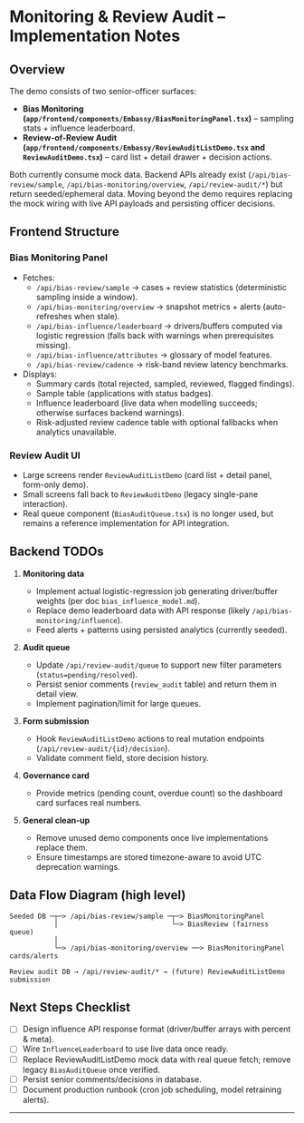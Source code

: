 # Monitoring & Review Audit – Implementation Notes

## Overview
The demo consists of two senior-officer surfaces:
- **Bias Monitoring (`app/frontend/components/Embassy/BiasMonitoringPanel.tsx`)** – sampling stats + influence leaderboard.
- **Review-of-Review Audit (`app/frontend/components/Embassy/ReviewAuditListDemo.tsx` and `ReviewAuditDemo.tsx`)** – card list + detail drawer + decision actions.

Both currently consume mock data. Backend APIs already exist (`/api/bias-review/sample`, `/api/bias-monitoring/overview`, `/api/review-audit/*`) but return seeded/ephemeral data. Moving beyond the demo requires replacing the mock wiring with live API payloads and persisting officer decisions.

## Frontend Structure
### Bias Monitoring Panel
- Fetches:
  - `/api/bias-review/sample` → cases + review statistics (deterministic sampling inside a window).
  - `/api/bias-monitoring/overview` → snapshot metrics + alerts (auto-refreshes when stale).
  - `/api/bias-influence/leaderboard` → drivers/buffers computed via logistic regression (falls back with warnings when prerequisites missing).
  - `/api/bias-influence/attributes` → glossary of model features.
  - `/api/bias-review/cadence` → risk-band review latency benchmarks.
- Displays:
  - Summary cards (total rejected, sampled, reviewed, flagged findings).
  - Sample table (applications with status badges).
  - Influence leaderboard (live data when modelling succeeds; otherwise surfaces backend warnings).
  - Risk-adjusted review cadence table with optional fallbacks when analytics unavailable.

### Review Audit UI
- Large screens render `ReviewAuditListDemo` (card list + detail panel, form-only demo).
- Small screens fall back to `ReviewAuditDemo` (legacy single-pane interaction).
- Real queue component (`BiasAuditQueue.tsx`) is no longer used, but remains a reference implementation for API integration.

## Backend TODOs
1. **Monitoring data**
   - Implement actual logistic-regression job generating driver/buffer weights (per doc `bias_influence_model.md`).
   - Replace demo leaderboard data with API response (likely `/api/bias-monitoring/influence`).
   - Feed alerts + patterns using persisted analytics (currently seeded).

2. **Audit queue**
   - Update `/api/review-audit/queue` to support new filter parameters (`status=pending/resolved`).
   - Persist senior comments (`review_audit` table) and return them in detail view.
   - Implement pagination/limit for large queues.

3. **Form submission**
   - Hook `ReviewAuditListDemo` actions to real mutation endpoints (`/api/review-audit/{id}/decision`).
   - Validate comment field, store decision history.

4. **Governance card**
   - Provide metrics (pending count, overdue count) so the dashboard card surfaces real numbers.

5. **General clean-up**
   - Remove unused demo components once live implementations replace them.
   - Ensure timestamps are stored timezone-aware to avoid UTC deprecation warnings.

## Data Flow Diagram (high level)
```
Seeded DB ─┬─> /api/bias-review/sample ─┬─> BiasMonitoringPanel
           │                            └─> BiasReview (fairness queue)
           │
           └─> /api/bias-monitoring/overview ──> BiasMonitoringPanel cards/alerts

Review audit DB → /api/review-audit/* → (future) ReviewAuditListDemo submission
```

## Next Steps Checklist
- [ ] Design influence API response format (driver/buffer arrays with percent & meta).
- [ ] Wire `InfluenceLeaderboard` to use live data once ready.
- [ ] Replace ReviewAuditListDemo mock data with real queue fetch; remove legacy `BiasAuditQueue` once verified.
- [ ] Persist senior comments/decisions in database.
- [ ] Document production runbook (cron job scheduling, model retraining alerts).

---
